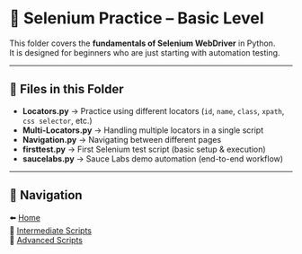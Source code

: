 # 📘 Selenium Practice – Basic Level  

This folder covers the **fundamentals of Selenium WebDriver** in Python.  
It is designed for beginners who are just starting with automation testing.  

---

## 📂 Files in this Folder  

- **Locators.py** → Practice using different locators (`id`, `name`, `class`, `xpath`, `css selector`, etc.)  
- **Multi-Locators.py** → Handling multiple locators in a single script  
- **Navigation.py** → Navigating between different pages  
- **firsttest.py** → First Selenium test script (basic setup & execution)  
- **saucelabs.py** → Sauce Labs demo automation (end-to-end workflow)  

---

## 🔗 Navigation  

 ⬅️ [Home](../)  
 🔹 [Intermediate Scripts](../Intermediate/README.md)  
 🔹 [Advanced Scripts](../Advanced/README.md)  

